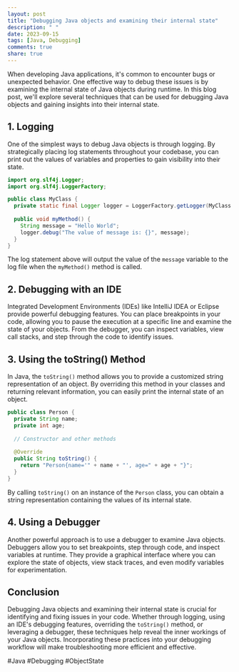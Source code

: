 ```yaml
---
layout: post
title: "Debugging Java objects and examining their internal state"
description: " "
date: 2023-09-15
tags: [Java, Debugging]
comments: true
share: true
---
```


When developing Java applications, it's common to encounter bugs or unexpected behavior. One effective way to debug these issues is by examining the internal state of Java objects during runtime. In this blog post, we'll explore several techniques that can be used for debugging Java objects and gaining insights into their internal state. 

## 1. Logging

One of the simplest ways to debug Java objects is through logging. By strategically placing log statements throughout your codebase, you can print out the values of variables and properties to gain visibility into their state. 

```java
import org.slf4j.Logger;
import org.slf4j.LoggerFactory;

public class MyClass {
  private static final Logger logger = LoggerFactory.getLogger(MyClass.class);
  
  public void myMethod() {
    String message = "Hello World";
    logger.debug("The value of message is: {}", message);
  }
}
```
The log statement above will output the value of the `message` variable to the log file when the `myMethod()` method is called.

## 2. Debugging with an IDE

Integrated Development Environments (IDEs) like IntelliJ IDEA or Eclipse provide powerful debugging features. You can place breakpoints in your code, allowing you to pause the execution at a specific line and examine the state of your objects. From the debugger, you can inspect variables, view call stacks, and step through the code to identify issues.

## 3. Using the toString() Method

In Java, the `toString()` method allows you to provide a customized string representation of an object. By overriding this method in your classes and returning relevant information, you can easily print the internal state of an object. 

```java
public class Person {
  private String name;
  private int age;
  
  // Constructor and other methods
  
  @Override
  public String toString() {
    return "Person{name='" + name + "', age=" + age + "}";
  }
}
```

By calling `toString()` on an instance of the `Person` class, you can obtain a string representation containing the values of its internal state.

## 4. Using a Debugger

Another powerful approach is to use a debugger to examine Java objects. Debuggers allow you to set breakpoints, step through code, and inspect variables at runtime. They provide a graphical interface where you can explore the state of objects, view stack traces, and even modify variables for experimentation.

## Conclusion

Debugging Java objects and examining their internal state is crucial for identifying and fixing issues in your code. Whether through logging, using an IDE's debugging features, overriding the `toString()` method, or leveraging a debugger, these techniques help reveal the inner workings of your Java objects. Incorporating these practices into your debugging workflow will make troubleshooting more efficient and effective.

#Java #Debugging #ObjectState
